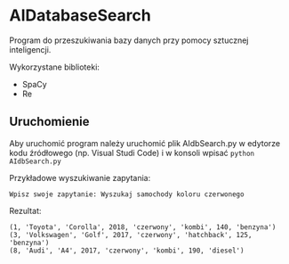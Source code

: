 # AIDatabaseSearch
Program do przeszukiwania bazy danych przy pomocy sztucznej inteligencji.

Wykorzystane biblioteki:
- SpaCy
- Re

## Uruchomienie
Aby uruchomić program należy uruchomić plik AIdbSearch.py w edytorze kodu źródłowego (np. Visual Studi Code) i w konsoli wpisać ```python AIdbSearch.py```

Przykładowe wyszukiwanie zapytania:
```
Wpisz swoje zapytanie: Wyszukaj samochody koloru czerwonego
```

Rezultat:
```
(1, 'Toyota', 'Corolla', 2018, 'czerwony', 'kombi', 140, 'benzyna')
(3, 'Volkswagen', 'Golf', 2017, 'czerwony', 'hatchback', 125, 'benzyna')
(8, 'Audi', 'A4', 2017, 'czerwony', 'kombi', 190, 'diesel')
```
